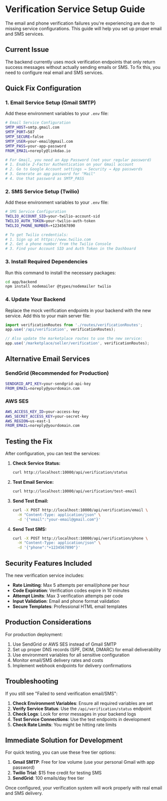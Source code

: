 # Verification Service Setup Guide

The email and phone verification failures you're experiencing are due to missing service configurations. This guide will help you set up proper email and SMS services.

## Current Issue
The backend currently uses mock verification endpoints that only return success messages without actually sending emails or SMS. To fix this, you need to configure real email and SMS services.

## Quick Fix Configuration

### 1. Email Service Setup (Gmail SMTP)

Add these environment variables to your `.env` file:

```bash
# Email Service Configuration
SMTP_HOST=smtp.gmail.com
SMTP_PORT=587
SMTP_SECURE=false
SMTP_USER=your-email@gmail.com
SMTP_PASS=your-app-password
FROM_EMAIL=noreply@linkdao.io

# For Gmail, you need an App Password (not your regular password)
# 1. Enable 2-Factor Authentication on your Gmail account
# 2. Go to Google Account settings → Security → App passwords
# 3. Generate an app password for "Mail"
# 4. Use that password as SMTP_PASS
```

### 2. SMS Service Setup (Twilio)

Add these environment variables to your `.env` file:

```bash
# SMS Service Configuration
TWILIO_ACCOUNT_SID=your-twilio-account-sid
TWILIO_AUTH_TOKEN=your-twilio-auth-token
TWILIO_PHONE_NUMBER=+1234567890

# To get Twilio credentials:
# 1. Sign up at https://www.twilio.com
# 2. Get a phone number from the Twilio Console
# 3. Find your Account SID and Auth Token in the Dashboard
```

### 3. Install Required Dependencies

Run this command to install the necessary packages:

```bash
cd app/backend
npm install nodemailer @types/nodemailer twilio
```

### 4. Update Your Backend

Replace the mock verification endpoints in your backend with the new service. Add this to your main server file:

```typescript
import verificationRoutes from './routes/verificationRoutes';
app.use('/api/verification', verificationRoutes);

// Also update the marketplace routes to use the new service:
app.use('/marketplace/seller/verification', verificationRoutes);
```

## Alternative Email Services

### SendGrid (Recommended for Production)
```bash
SENDGRID_API_KEY=your-sendgrid-api-key
FROM_EMAIL=noreply@yourdomain.com
```

### AWS SES
```bash
AWS_ACCESS_KEY_ID=your-access-key
AWS_SECRET_ACCESS_KEY=your-secret-key
AWS_REGION=us-east-1
FROM_EMAIL=noreply@yourdomain.com
```

## Testing the Fix

After configuration, you can test the services:

1. **Check Service Status:**
   ```bash
   curl http://localhost:10000/api/verification/status
   ```

2. **Test Email Service:**
   ```bash
   curl http://localhost:10000/api/verification/test-email
   ```

3. **Send Test Email:**
   ```bash
   curl -X POST http://localhost:10000/api/verification/email \
     -H "Content-Type: application/json" \
     -d '{"email":"your-email@gmail.com"}'
   ```

4. **Send Test SMS:**
   ```bash
   curl -X POST http://localhost:10000/api/verification/phone \
     -H "Content-Type: application/json" \
     -d '{"phone":"+1234567890"}'
   ```

## Security Features Included

The new verification service includes:

- **Rate Limiting**: Max 5 attempts per email/phone per hour
- **Code Expiration**: Verification codes expire in 10 minutes
- **Attempt Limits**: Max 3 verification attempts per code
- **Input Validation**: Email and phone format validation
- **Secure Templates**: Professional HTML email templates

## Production Considerations

For production deployment:

1. Use SendGrid or AWS SES instead of Gmail SMTP
2. Set up proper DNS records (SPF, DKIM, DMARC) for email deliverability
3. Use environment variables for all sensitive configuration
4. Monitor email/SMS delivery rates and costs
5. Implement webhook endpoints for delivery confirmations

## Troubleshooting

If you still see "Failed to send verification email/SMS":

1. **Check Environment Variables**: Ensure all required variables are set
2. **Verify Service Status**: Use the `/api/verification/status` endpoint
3. **Check Logs**: Look for error messages in your backend logs
4. **Test Service Connections**: Use the test endpoints in development
5. **Check Rate Limits**: You might be hitting rate limits

## Immediate Solution for Development

For quick testing, you can use these free tier options:

1. **Gmail SMTP**: Free for low volume (use your personal Gmail with app password)
2. **Twilio Trial**: $15 free credit for testing SMS
3. **SendGrid**: 100 emails/day free tier

Once configured, your verification system will work properly with real email and SMS delivery.